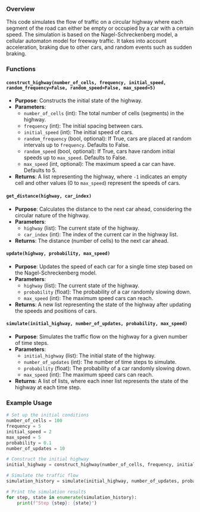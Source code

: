 ### Overview

This code simulates the flow of traffic on a circular highway where each segment of the road can either be empty or occupied by a car with a certain speed. The simulation is based on the Nagel-Schreckenberg model, a cellular automaton model for freeway traffic. It takes into account acceleration, braking due to other cars, and random events such as sudden braking.

### Functions

#### `construct_highway(number_of_cells, frequency, initial_speed, random_frequency=False, random_speed=False, max_speed=5)`

- **Purpose**: Constructs the initial state of the highway.
- **Parameters**:
  - `number_of_cells` (int): The total number of cells (segments) in the highway.
  - `frequency` (int): The initial spacing between cars.
  - `initial_speed` (int): The initial speed of cars.
  - `random_frequency` (bool, optional): If True, cars are placed at random intervals up to `frequency`. Defaults to False.
  - `random_speed` (bool, optional): If True, cars have random initial speeds up to `max_speed`. Defaults to False.
  - `max_speed` (int, optional): The maximum speed a car can have. Defaults to 5.
- **Returns**: A list representing the highway, where `-1` indicates an empty cell and other values (0 to `max_speed`) represent the speeds of cars.

#### `get_distance(highway, car_index)`

- **Purpose**: Calculates the distance to the next car ahead, considering the circular nature of the highway.
- **Parameters**:
  - `highway` (list): The current state of the highway.
  - `car_index` (int): The index of the current car in the highway list.
- **Returns**: The distance (number of cells) to the next car ahead.

#### `update(highway, probability, max_speed)`

- **Purpose**: Updates the speed of each car for a single time step based on the Nagel-Schreckenberg model.
- **Parameters**:
  - `highway` (list): The current state of the highway.
  - `probability` (float): The probability of a car randomly slowing down.
  - `max_speed` (int): The maximum speed cars can reach.
- **Returns**: A new list representing the state of the highway after updating the speeds and positions of cars.

#### `simulate(initial_highway, number_of_updates, probability, max_speed)`

- **Purpose**: Simulates the traffic flow on the highway for a given number of time steps.
- **Parameters**:
  - `initial_highway` (list): The initial state of the highway.
  - `number_of_updates` (int): The number of time steps to simulate.
  - `probability` (float): The probability of a car randomly slowing down.
  - `max_speed` (int): The maximum speed cars can reach.
- **Returns**: A list of lists, where each inner list represents the state of the highway at each time step.

### Example Usage

```python
# Set up the initial conditions
number_of_cells = 100
frequency = 5
initial_speed = 2
max_speed = 5
probability = 0.1
number_of_updates = 10

# Construct the initial highway
initial_highway = construct_highway(number_of_cells, frequency, initial_speed)

# Simulate the traffic flow
simulation_history = simulate(initial_highway, number_of_updates, probability, max_speed)

# Print the simulation results
for step, state in enumerate(simulation_history):
    print(f"Step {step}: {state}")
```
